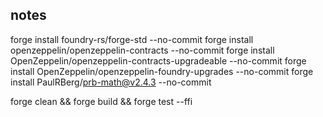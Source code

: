 ## notes
forge install foundry-rs/forge-std --no-commit 
forge install openzeppelin/openzeppelin-contracts --no-commit
forge install OpenZeppelin/openzeppelin-contracts-upgradeable --no-commit
forge install OpenZeppelin/openzeppelin-foundry-upgrades --no-commit
forge install PaulRBerg/prb-math@v2.4.3 --no-commit


forge clean && forge build && forge test --ffi